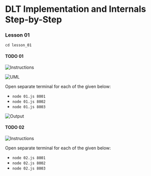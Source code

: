 # DLT Implementation and Internals Step-by-Step

### Lesson 01

`cd lesson_01`

#### TODO 01

![Instructions](https://user-images.githubusercontent.com/4486133/111676504-85326180-881e-11eb-9c18-63b0848ebd2e.png)

![UML](https://user-images.githubusercontent.com/4486133/111676540-90858d00-881e-11eb-8720-79dc651d0064.png)

Open separate terminal for each of the given below:
* `node 01.js 8001`
* `node 01.js 8002`
* `node 01.js 8003`

![Output](https://user-images.githubusercontent.com/4486133/111676580-9bd8b880-881e-11eb-946b-b33db90005c3.png)

#### TODO 02

![Instructions](https://user-images.githubusercontent.com/4486133/111676554-954a4100-881e-11eb-8801-100af331957f.png)

Open separate terminal for each of the given below:
* `node 02.js 8001`
* `node 02.js 8002`
* `node 02.js 8003`